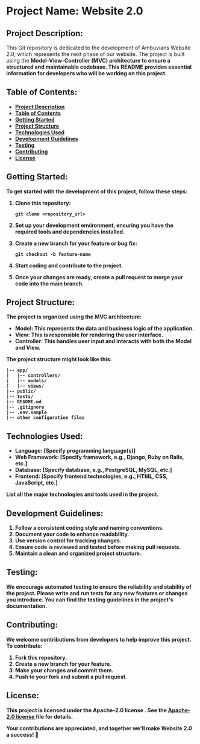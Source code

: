 # Project Name: Website 2.0

## Project Description:
This Git repository is dedicated to the development of Ambuvians Website 2.0, which represents the next phase of our website. The project is built using the <b>Model-View-Controller (MVC) architecture<b> to ensure a structured and maintainable codebase. This README provides essential information for developers who will be working on this project.

## Table of Contents:
- [Project Description](#project-description)
- [Table of Contents](#table-of-contents)
- [Getting Started](#getting-started)
- [Project Structure](#project-structure)
- [Technologies Used](#technologies-used)
- [Development Guidelines](#development-guidelines)
- [Testing](#testing)
- [Contributing](#contributing)
- [License](#license)

## Getting Started:

To get started with the development of this project, follow these steps:

1. Clone this repository:
   ```shell
   git clone <repository_url>
   ```

2. Set up your development environment, ensuring you have the required tools and dependencies installed.

3. Create a new branch for your feature or bug fix:
   ```shell
   git checkout -b feature-name
   ```

4. Start coding and contribute to the project.

5. Once your changes are ready, create a pull request to merge your code into the main branch.

## Project Structure:

The project is organized using the MVC architecture:

- **Model**: This represents the data and business logic of the application.
- **View**: This is responsible for rendering the user interface.
- **Controller**: This handles user input and interacts with both the Model and View.

The project structure might look like this:

```shell
|-- app/
|   |-- controllers/
|   |-- models/
|   |-- views/
|-- public/
|-- tests/
|-- README.md
|-- .gitignore
|-- .env.sample
|-- other configuration files
```

## Technologies Used:

- Language: [Specify programming language(s)]
- Web Framework: [Specify framework, e.g., Django, Ruby on Rails, etc.]
- Database: [Specify database, e.g., PostgreSQL, MySQL, etc.]
- Frontend: [Specify frontend technologies, e.g., HTML, CSS, JavaScript, etc.]

List all the major technologies and tools used in the project.

## Development Guidelines:

1. Follow a consistent coding style and naming conventions.
2. Document your code to enhance readability.
3. Use version control for tracking changes.
4. Ensure code is reviewed and tested before making pull requests.
5. Maintain a clean and organized project structure.

## Testing:

We encourage automated testing to ensure the reliability and stability of the project. Please write and run tests for any new features or changes you introduce. You can find the testing guidelines in the project's documentation.

## Contributing:

We welcome contributions from developers to help improve this project. To contribute:

1. Fork this repository.
2. Create a new branch for your feature.
3. Make your changes and commit them.
4. Push to your fork and submit a pull request.

## License:

This project is licensed under the Apache-2.0 license . See the [Apache-2.0 license ](LICENSE) file for details.

Your contributions are appreciated, and together we'll make Website 2.0 a success! 🚀
